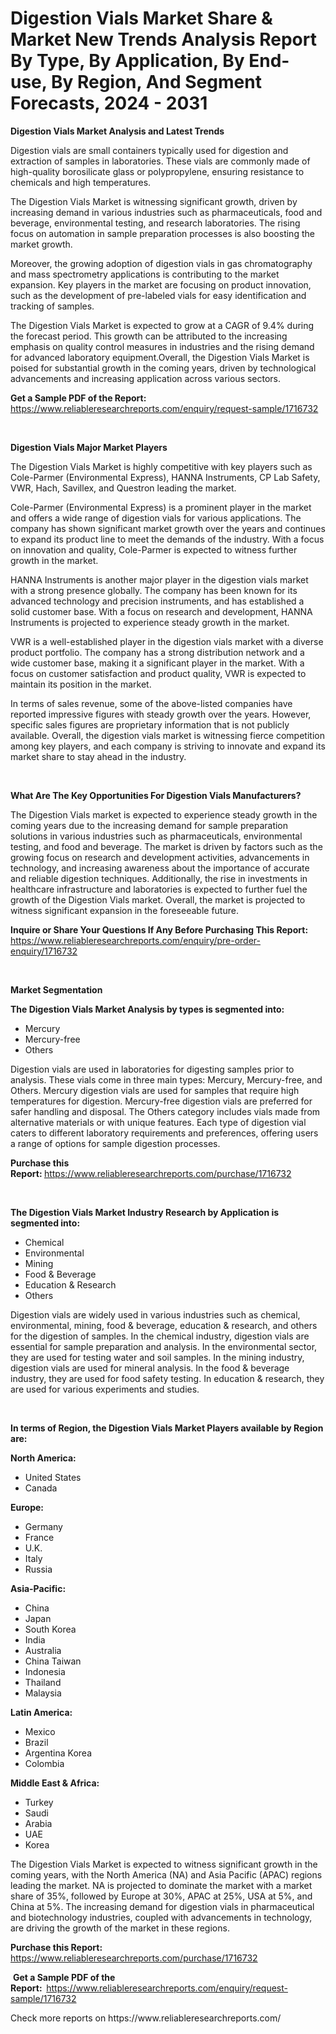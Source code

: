 <p><h1>Digestion Vials Market Share & Market New Trends Analysis Report By Type, By Application, By End-use, By Region, And Segment Forecasts, 2024 - 2031</h1></p><p><strong>Digestion Vials Market Analysis and Latest Trends</strong></p>
<p><p>Digestion vials are small containers typically used for digestion and extraction of samples in laboratories. These vials are commonly made of high-quality borosilicate glass or polypropylene, ensuring resistance to chemicals and high temperatures.</p><p>The Digestion Vials Market is witnessing significant growth, driven by increasing demand in various industries such as pharmaceuticals, food and beverage, environmental testing, and research laboratories. The rising focus on automation in sample preparation processes is also boosting the market growth.</p><p>Moreover, the growing adoption of digestion vials in gas chromatography and mass spectrometry applications is contributing to the market expansion. Key players in the market are focusing on product innovation, such as the development of pre-labeled vials for easy identification and tracking of samples.</p><p>The Digestion Vials Market is expected to grow at a CAGR of 9.4% during the forecast period. This growth can be attributed to the increasing emphasis on quality control measures in industries and the rising demand for advanced laboratory equipment.Overall, the Digestion Vials Market is poised for substantial growth in the coming years, driven by technological advancements and increasing application across various sectors.</p></p>
<p><strong>Get a Sample PDF of the Report:&nbsp;</strong> <a href="https://www.reliableresearchreports.com/enquiry/request-sample/1716732">https://www.reliableresearchreports.com/enquiry/request-sample/1716732</a></p>
<p>&nbsp;</p>
<p><strong>Digestion Vials Major Market Players</strong></p>
<p><p>The Digestion Vials Market is highly competitive with key players such as Cole-Parmer (Environmental Express), HANNA Instruments, CP Lab Safety, VWR, Hach, Savillex, and Questron leading the market. </p><p>Cole-Parmer (Environmental Express) is a prominent player in the market and offers a wide range of digestion vials for various applications. The company has shown significant market growth over the years and continues to expand its product line to meet the demands of the industry. With a focus on innovation and quality, Cole-Parmer is expected to witness further growth in the market.</p><p>HANNA Instruments is another major player in the digestion vials market with a strong presence globally. The company has been known for its advanced technology and precision instruments, and has established a solid customer base. With a focus on research and development, HANNA Instruments is projected to experience steady growth in the market.</p><p>VWR is a well-established player in the digestion vials market with a diverse product portfolio. The company has a strong distribution network and a wide customer base, making it a significant player in the market. With a focus on customer satisfaction and product quality, VWR is expected to maintain its position in the market.</p><p>In terms of sales revenue, some of the above-listed companies have reported impressive figures with steady growth over the years. However, specific sales figures are proprietary information that is not publicly available. Overall, the digestion vials market is witnessing fierce competition among key players, and each company is striving to innovate and expand its market share to stay ahead in the industry.</p></p>
<p>&nbsp;</p>
<p><strong>What Are The Key Opportunities For Digestion Vials Manufacturers?</strong></p>
<p><p>The Digestion Vials market is expected to experience steady growth in the coming years due to the increasing demand for sample preparation solutions in various industries such as pharmaceuticals, environmental testing, and food and beverage. The market is driven by factors such as the growing focus on research and development activities, advancements in technology, and increasing awareness about the importance of accurate and reliable digestion techniques. Additionally, the rise in investments in healthcare infrastructure and laboratories is expected to further fuel the growth of the Digestion Vials market. Overall, the market is projected to witness significant expansion in the foreseeable future.</p></p>
<p><strong>Inquire or Share Your Questions If Any Before Purchasing This Report:</strong> <a href="https://www.reliableresearchreports.com/enquiry/pre-order-enquiry/1716732">https://www.reliableresearchreports.com/enquiry/pre-order-enquiry/1716732</a></p>
<p>&nbsp;</p>
<p><strong>Market Segmentation</strong></p>
<p><strong>The Digestion Vials Market Analysis by types is segmented into:</strong></p>
<p><ul><li>Mercury</li><li>Mercury-free</li><li>Others</li></ul></p>
<p><p>Digestion vials are used in laboratories for digesting samples prior to analysis. These vials come in three main types: Mercury, Mercury-free, and Others. Mercury digestion vials are used for samples that require high temperatures for digestion. Mercury-free digestion vials are preferred for safer handling and disposal. The Others category includes vials made from alternative materials or with unique features. Each type of digestion vial caters to different laboratory requirements and preferences, offering users a range of options for sample digestion processes.</p></p>
<p><strong>Purchase this Report:&nbsp;</strong><a href="https://www.reliableresearchreports.com/purchase/1716732">https://www.reliableresearchreports.com/purchase/1716732</a></p>
<p>&nbsp;</p>
<p><strong>The Digestion Vials Market Industry Research by Application is segmented into:</strong></p>
<p><ul><li>Chemical</li><li>Environmental</li><li>Mining</li><li>Food & Beverage</li><li>Education & Research</li><li>Others</li></ul></p>
<p><p>Digestion vials are widely used in various industries such as chemical, environmental, mining, food & beverage, education & research, and others for the digestion of samples. In the chemical industry, digestion vials are essential for sample preparation and analysis. In the environmental sector, they are used for testing water and soil samples. In the mining industry, digestion vials are used for mineral analysis. In the food & beverage industry, they are used for food safety testing. In education & research, they are used for various experiments and studies.</p></p>
<p>&nbsp;</p>
<p><strong>In terms of Region, the Digestion Vials Market Players available by Region are:</strong></p>
<p>
    <p> <strong> North America: </strong>
        <ul>
            <li>United States</li>
            <li>Canada</li>
        </ul>
        </p> 
    <p> <strong> Europe: </strong>
        <ul>
            <li>Germany</li>
            <li>France</li>
            <li>U.K.</li>
            <li>Italy</li>
            <li>Russia</li>
        </ul>
        </p> 
    <p> <strong> Asia-Pacific: </strong>
        <ul>
            <li>China</li>
            <li>Japan</li>
            <li>South Korea</li>
            <li>India</li>
            <li>Australia</li>
            <li>China Taiwan</li>
            <li>Indonesia</li>
            <li>Thailand</li>
            <li>Malaysia</li>
        </ul>
        </p> 
    <p> <strong> Latin America: </strong>
        <ul>
            <li>Mexico</li>
            <li>Brazil</li>
            <li>Argentina Korea</li>
            <li>Colombia</li>
        </ul>
        </p> 
    <p> <strong> Middle East & Africa: </strong>
        <ul>
            <li>Turkey</li>
            <li>Saudi</li>
            <li>Arabia</li>
            <li>UAE</li>
            <li>Korea</li>
        </ul>
    </p>
    </p>
<p><p>The Digestion Vials Market is expected to witness significant growth in the coming years, with the North America (NA) and Asia Pacific (APAC) regions leading the market. NA is projected to dominate the market with a market share of 35%, followed by Europe at 30%, APAC at 25%, USA at 5%, and China at 5%. The increasing demand for digestion vials in pharmaceutical and biotechnology industries, coupled with advancements in technology, are driving the growth of the market in these regions.</p></p>
<p><strong>Purchase this Report: </strong><a href="https://www.reliableresearchreports.com/purchase/1716732">https://www.reliableresearchreports.com/purchase/1716732</a></p>
<p>&nbsp;<strong>Get a Sample PDF of the Report:&nbsp;&nbsp;</strong><a href="https://www.reliableresearchreports.com/enquiry/request-sample/1716732">https://www.reliableresearchreports.com/enquiry/request-sample/1716732</a></p>
<p><strong></strong></p>
<p>Check more reports on https://www.reliableresearchreports.com/</p>